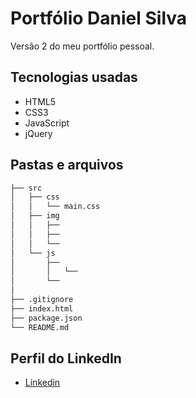 # Portfólio Daniel Silva

Versão 2 do meu portfólio pessoal.

## Tecnologias usadas

- HTML5
- CSS3
- JavaScript
- jQuery

## Pastas e arquivos

```sh
├── src
│   ├── css
│   │   └── main.css
│   ├── img
│   │   ├──
│   │   ├──
│   │   └──
│   └── js
│       ├──
│       │   └──
│       └──
│  
├── .gitignore
├── index.html
├── package.json
└── README.md
```

## Perfil do LinkedIn

- [Linkedin](https://www.linkedin.com/in/daniel-silva-852306ab/)
